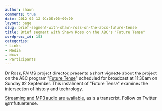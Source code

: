 ```yaml
---
author: shawn
comments: true
date: 2012-08-12 01:35:03+00:00
layout: page
slug: brief-segment-with-shawn-ross-on-the-abcs-future-tense
title: Brief segment with Shawn Ross on the ABC's "Future Tense"
wordpress_id: 183
categories:
- Links
- Media
- News
- Participants
---
```


Dr Ross, FAIMS project director, presents a short vignette about the project on the ABC program "[Future Tense](http://www.abc.net.au/radionational/programs/futuretense/)" scheduled for broadcast at 11:30am on Sunday 02 September. This instalment of "Future Tense" examines the intersection of history and technology.

[Streaming and MP3 audio are available](http://www.abc.net.au/radionational/programs/futuretense/history2c-technology-and-really-old-stuff/4227728), as is a transcript. Follow on Twitter @rnfuturetense.
